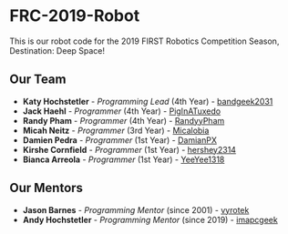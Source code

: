 # FRC-2019-Robot
This is our robot code for the 2019 FIRST Robotics Competition Season, Destination: Deep Space!
## Our Team
* **Katy Hochstetler** - *Programming Lead* (4th Year) - [bandgeek2031](https://github.com/bandgeek2031)
* **Jack Haehl** - *Programmer* (4th Year) - [PigInATuxedo](https://github.com/PigInATuxedo)
* **Randy Pham** - *Programmer* (4th Year) - [RandyyPham](https://github.com/RandyyPham)
* **Micah Neitz** - *Programmer* (3rd Year) - [Micalobia](https://github.com/Micalobia)
* **Damien Pedra** - *Programmer* (1st Year) - [DamianPX](https://github.com/DamianPX)
* **Kirshe Cornfield** - *Programmer* (1st Year) - [hershey2314](https://github.com/hershey2314)
* **Bianca Arreola** - *Programmer* (1st Year) - [YeeYee1318](https://github.com/YeeYee1318)
## Our Mentors
* **Jason Barnes** - *Programming Mentor* (since 2001) - [vyrotek](https://github.com/vyrotek)
* **Andy Hochstetler** - *Programming Mentor* (since 2019) - [imapcgeek](https://github.com/imapcgeek)
